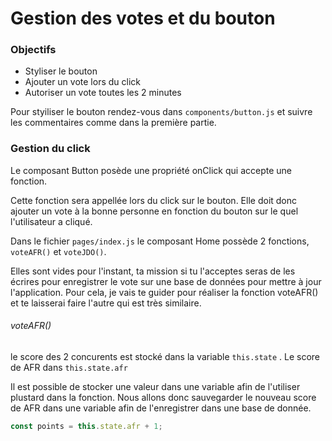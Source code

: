 # Gestion des votes et du bouton

### Objectifs

* Styliser le bouton
* Ajouter un vote lors du click
* Autoriser un vote toutes les 2 minutes

Pour styiliser le bouton rendez-vous dans `components/button.js` et suivre les commentaires comme dans la première partie.



### Gestion du click

Le composant Button posède une propriété onClick qui accepte une fonction.

Cette fonction sera appellée lors du click sur le bouton. Elle doit donc ajouter un vote à la bonne personne en fonction du bouton sur le quel l'utilisateur a cliqué.

Dans le fichier `pages/index.js` le composant Home possède 2 fonctions, `voteAFR()` et `voteJDO()`.

Elles sont vides pour l'instant, ta mission si tu l'acceptes seras de les écrires pour enregistrer le vote sur une base de données pour mettre à jour l'application. Pour cela, je vais te guider pour réaliser la fonction voteAFR\(\) et te laisserai faire l'autre qui est très similaire.

###### voteAFR\(\)

le score des 2 concurents est stocké dans la variable `this.state` . Le score de AFR dans `this.state.afr`

Il est possible de stocker une valeur dans une variable afin de l'utiliser plustard dans la fonction. Nous allons donc sauvegarder le nouveau score de AFR dans une variable afin de l'enregistrer dans une base de donnée.

```javascript
const points = this.state.afr + 1;
```





